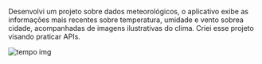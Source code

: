 Desenvolvi um projeto sobre dados meteorológicos, o aplicativo exibe as informações mais recentes sobre temperatura, umidade e vento sobrea cidade, acompanhadas de imagens ilustrativas do clima. Criei esse projeto visando praticar APIs.



![tempo img](https://github.com/victorlinaress/previs-o-do-tempo/assets/138537535/3d303373-04fd-45cf-9e73-fd6ba5e7524e)
